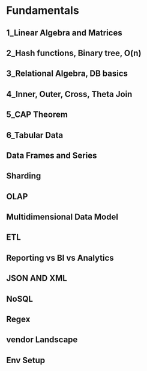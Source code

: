 # Fundamentals
## 1_Linear Algebra and Matrices
## 2_Hash functions, Binary tree, O(n)
## 3_Relational Algebra, DB basics
## 4_Inner, Outer, Cross, Theta Join
## 5_CAP Theorem
## 6_Tabular Data
## Data Frames and Series
## Sharding
## OLAP
## Multidimensional Data Model
## ETL
## Reporting vs BI vs Analytics
## JSON AND XML
## NoSQL
## Regex
## vendor Landscape
## Env Setup
